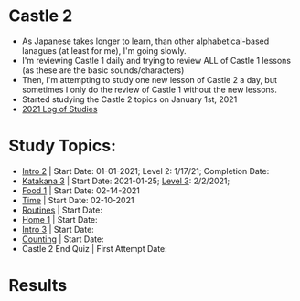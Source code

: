# Castle 2
* As Japanese takes longer to learn, than other alphabetical-based lanagues (at least for me), I'm going slowly.
* I'm reviewing Castle 1 daily and trying to review ALL of Castle 1 lessons (as these are the basic sounds/characters)
* Then, I'm attempting to study one new lesson of Castle 2 a day, but sometimes I only do the review of Castle 1 without the new lessons.
* Started studying the Castle 2 topics on January 1st, 2021
* [2021 Log of Studies](https://github.com/EO4wellness/T-I-L/blob/main/polyglot/japon%C3%A9s/logs/2021_log.md) 

# Study Topics:
* [Intro 2](https://github.com/EO4wellness/T-I-L/blob/main/polyglot/japon%C3%A9s/Castle-2/Intro-2.md) | Start Date: 01-01-2021; Level 2: 1/17/21;  Completion Date: 
* [Katakana 3](https://github.com/EO4wellness/T-I-L/blob/main/polyglot/japon%C3%A9s/Castle-2/Katakana%203.md) | Start Date: 2021-01-25; [Level 3](https://github.com/EO4wellness/T-I-L/blob/main/polyglot/japon%C3%A9s/Castle-2/Images/2021-02-02_Earned-level3-Katakana.png): 2/2/2021;
* [Food 1](https://github.com/EO4wellness/T-I-L/blob/main/polyglot/japon%C3%A9s/Castle-2/Food-1.md) | Start Date: 02-14-2021 
* [Time](https://github.com/EO4wellness/T-I-L/blob/main/polyglot/japon%C3%A9s/Castle-2/Time.md)  | Start Date: 02-10-2021
* [Routines](https://github.com/EO4wellness/T-I-L/blob/main/polyglot/japon%C3%A9s/Castle-2/Routines.md)  | Start Date: 
* [Home 1](https://github.com/EO4wellness/T-I-L/blob/main/polyglot/japon%C3%A9s/Castle-2/Home-1.md)  | Start Date: 
* [Intro 3](https://github.com/EO4wellness/T-I-L/blob/main/polyglot/japon%C3%A9s/Castle-2/Intro-3.md) | Start Date: 
* [Counting](https://github.com/EO4wellness/T-I-L/blob/main/polyglot/japon%C3%A9s/Castle-2/Counting.md)  | Start Date: 
* Castle 2 End Quiz | First Attempt Date: 

# Results 

